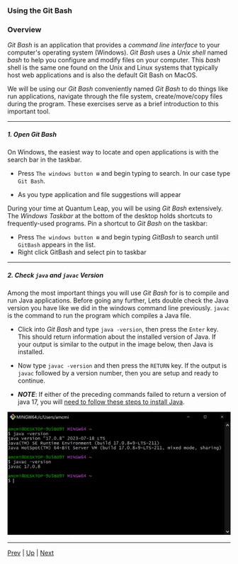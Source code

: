 ### Using the Git Bash

### Overview

_Git Bash_ is an application that provides a _command line interface_ to your computer's operating system (Windows). _Git Bash_ uses a _Unix shell_ named _bash_ to help you configure and modify files on your computer. This _bash_ shell is the same one found on the Unix and Linux systems that typically host web applications and is also the default Git Bash on MacOS.

We will be using our _Git Bash_ conveniently named _Git Bash_ to do things like run applications, navigate through the file system, create/move/copy files during the program. These exercises serve as a brief introduction to this important tool.

<hr />


##### 1. Open Git Bash

On Windows, the easiest way to locate and open applications is with the search bar in the taskbar.

* Press `The windows button ⊞` and begin typing to search. In our case type `Git Bash`.

* As you type application and file suggestions will appear

During your time at Quantum Leap, you will be using _Git Bash_ extensively.  The _Windows Taskbar_ at the bottom of the desktop holds shortcuts to frequently-used programs.  Pin a shortcut to _Git Bash_ on the taskbar:


* Press `The windows button ⊞` and begin typing _GitBash_ to search until `GitBash` appears in the list.
* Right click GitBash and select pin to taskbar

<hr>

##### 2. Check `java` and `javac` Version

Among the most important things you will use _Git Bash_ for is to compile and run Java applications. Before going any further, Lets double check the Java version you have like we did in the windows command line previously. `javac` is the command to run the program which compiles a Java file.

* Click into _Git Bash_ and type `java -version`, then press the `Enter` key. This should return information about the installed version of Java. If your output is similar to the output in the image below, then Java is installed.

* Now type `javac -version` and then press the `RETURN` key. If the output is `javac` followed by a version number, then you are setup and ready to continue.

* ***NOTE***: If either of the preceding commands failed to return a version of java 17, you will [need to follow these steps to install Java](../Setup/javaInstall.md).

![Java Version In Terminal](../../images/gitBashJavaVersion.png)

<hr>

[Prev](terminal.md) | [Up](README.md) | [Next](cd-ls.md)
